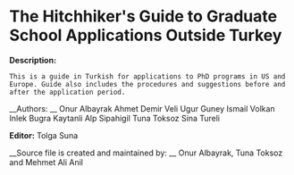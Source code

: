 The Hitchhiker's Guide to Graduate School Applications Outside Turkey
=====================================================================
__Description:__

	This is a guide in Turkish for applications to PhD programs in US and Europe. Guide also includes the procedures and suggestions before and after the application period. 
	
__Authors: __
	Onur Albayrak
	Ahmet Demir
	Veli Ugur Guney
	Ismail Volkan Inlek
	Bugra Kaytanli
	Alp Sipahigil
	Tuna Toksoz
	Sina Tureli

__Editor:__
	Tolga Suna

__Source file is created and maintained by: __
	Onur Albayrak, Tuna Toksoz	and Mehmet Ali Anil	
